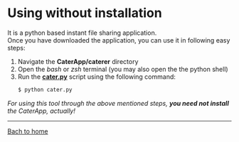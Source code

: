 # Using without installation
It is a python based instant file sharing application.\
Once you have downloaded the application, you can use it in following easy steps:

1. Navigate the **CaterApp/caterer** directory  
2. Open the _bash_ or _zsh_ terminal (you may also open the the python shell)  
3. Run the [**cater.py**](cater.py) script using the following command:  
    ```sh 
    $ python cater.py
    ```

_For using this tool through the above mentioned steps, **you need not install** the CaterApp, actually!_  

---  
[Bach to home](../)
